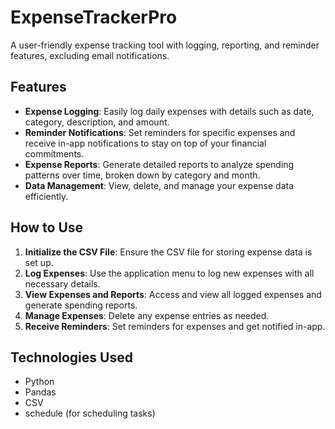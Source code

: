  <h1>ExpenseTrackerPro</h1>
    <p>A user-friendly expense tracking tool with logging, reporting, and reminder features, excluding email notifications.</p>

  <h2>Features</h2>
    <ul>
        <li><strong>Expense Logging</strong>: Easily log daily expenses with details such as date, category, description, and amount.</li>
        <li><strong>Reminder Notifications</strong>: Set reminders for specific expenses and receive in-app notifications to stay on top of your financial commitments.</li>
        <li><strong>Expense Reports</strong>: Generate detailed reports to analyze spending patterns over time, broken down by category and month.</li>
        <li><strong>Data Management</strong>: View, delete, and manage your expense data efficiently.</li>
    </ul>

  <h2>How to Use</h2>
    <ol>
        <li><strong>Initialize the CSV File</strong>: Ensure the CSV file for storing expense data is set up.</li>
        <li><strong>Log Expenses</strong>: Use the application menu to log new expenses with all necessary details.</li>
        <li><strong>View Expenses and Reports</strong>: Access and view all logged expenses and generate spending reports.</li>
        <li><strong>Manage Expenses</strong>: Delete any expense entries as needed.</li>
        <li><strong>Receive Reminders</strong>: Set reminders for expenses and get notified in-app.</li>
    </ol>

   <h2>Technologies Used</h2>
    <ul>
        <li>Python</li>
        <li>Pandas</li>
        <li>CSV</li>
        <li>schedule (for scheduling tasks)</li>
    </ul>
